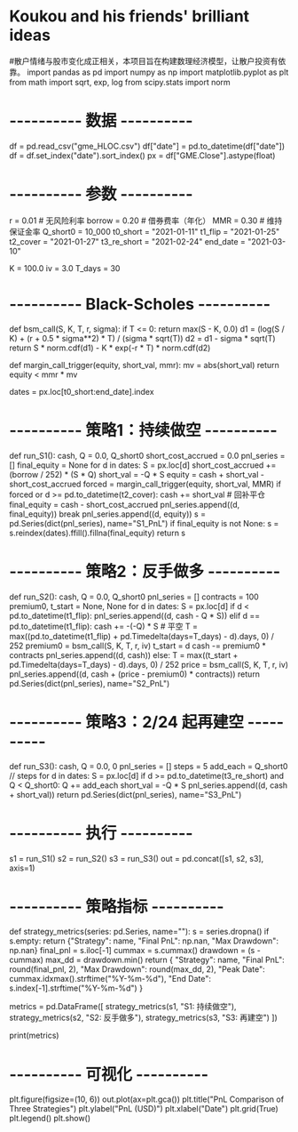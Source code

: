 # Koukou and his friends' brilliant ideas
#散户情绪与股市变化成正相关，本项目旨在构建数理经济模型，让散户投资有依靠。
import pandas as pd
import numpy as np
import matplotlib.pyplot as plt
from math import sqrt, exp, log
from scipy.stats import norm

# ---------- 数据 ----------
df = pd.read_csv("gme_HLOC.csv")
df["date"] = pd.to_datetime(df["date"])
df = df.set_index("date").sort_index()
px = df["GME.Close"].astype(float)

# ---------- 参数 ----------
r = 0.01         # 无风险利率
borrow = 0.20    # 借券费率（年化）
MMR = 0.30       # 维持保证金率
Q_short0 = 10_000
t0_short = "2021-01-11"
t1_flip  = "2021-01-25"
t2_cover = "2021-01-27"
t3_re_short = "2021-02-24"
end_date = "2021-03-10"

K = 100.0
iv = 3.0
T_days = 30

# ---------- Black-Scholes ----------
def bsm_call(S, K, T, r, sigma):
    if T <= 0:
        return max(S - K, 0.0)
    d1 = (log(S / K) + (r + 0.5 * sigma**2) * T) / (sigma * sqrt(T))
    d2 = d1 - sigma * sqrt(T)
    return S * norm.cdf(d1) - K * exp(-r * T) * norm.cdf(d2)

def margin_call_trigger(equity, short_val, mmr):
    mv = abs(short_val)
    return equity < mmr * mv

dates = px.loc[t0_short:end_date].index

# ---------- 策略1：持续做空 ----------
def run_S1():
    cash, Q = 0.0, Q_short0
    short_cost_accrued = 0.0
    pnl_series = []
    final_equity = None
    for d in dates:
        S = px.loc[d]
        short_cost_accrued += (borrow / 252) * (S * Q)
        short_val = -Q * S
        equity = cash + short_val - short_cost_accrued
        forced = margin_call_trigger(equity, short_val, MMR)
        if forced or d >= pd.to_datetime(t2_cover):
            cash += short_val  # 回补平仓
            final_equity = cash - short_cost_accrued
            pnl_series.append((d, final_equity))
            break
        pnl_series.append((d, equity))
    s = pd.Series(dict(pnl_series), name="S1_PnL")
    if final_equity is not None:
        s = s.reindex(dates).ffill().fillna(final_equity)
    return s

# ---------- 策略2：反手做多 ----------
def run_S2():
    cash, Q = 0.0, Q_short0
    pnl_series = []
    contracts = 100
    premium0, t_start = None, None
    for d in dates:
        S = px.loc[d]
        if d < pd.to_datetime(t1_flip):
            pnl_series.append((d, cash - Q * S))
        elif d == pd.to_datetime(t1_flip):
            cash += -(-Q) * S  # 平空
            T = max((pd.to_datetime(t1_flip) + pd.Timedelta(days=T_days) - d).days, 0) / 252
            premium0 = bsm_call(S, K, T, r, iv)
            t_start = d
            cash -= premium0 * contracts
            pnl_series.append((d, cash))
        else:
            T = max((t_start + pd.Timedelta(days=T_days) - d).days, 0) / 252
            price = bsm_call(S, K, T, r, iv)
            pnl_series.append((d, cash + (price - premium0) * contracts))
    return pd.Series(dict(pnl_series), name="S2_PnL")

# ---------- 策略3：2/24 起再建空 ----------
def run_S3():
    cash, Q = 0.0, 0
    pnl_series = []
    steps = 5
    add_each = Q_short0 // steps
    for d in dates:
        S = px.loc[d]
        if d >= pd.to_datetime(t3_re_short) and Q < Q_short0:
            Q += add_each
        short_val = -Q * S
        pnl_series.append((d, cash + short_val))
    return pd.Series(dict(pnl_series), name="S3_PnL")

# ---------- 执行 ----------
s1 = run_S1()
s2 = run_S2()
s3 = run_S3()
out = pd.concat([s1, s2, s3], axis=1)

# ---------- 策略指标 ----------
def strategy_metrics(series: pd.Series, name=""):
    s = series.dropna()
    if s.empty:
        return {"Strategy": name, "Final PnL": np.nan, "Max Drawdown": np.nan}
    final_pnl = s.iloc[-1]
    cummax = s.cummax()
    drawdown = (s - cummax)
    max_dd = drawdown.min()
    return {
        "Strategy": name,
        "Final PnL": round(final_pnl, 2),
        "Max Drawdown": round(max_dd, 2),
        "Peak Date": cummax.idxmax().strftime("%Y-%m-%d"),
        "End Date": s.index[-1].strftime("%Y-%m-%d")
    }

metrics = pd.DataFrame([
    strategy_metrics(s1, "S1: 持续做空"),
    strategy_metrics(s2, "S2: 反手做多"),
    strategy_metrics(s3, "S3: 再建空")
])

print(metrics)

# ---------- 可视化 ----------
plt.figure(figsize=(10, 6))
out.plot(ax=plt.gca())
plt.title("PnL Comparison of Three Strategies")
plt.ylabel("PnL (USD)")
plt.xlabel("Date")
plt.grid(True)
plt.legend()
plt.show()





